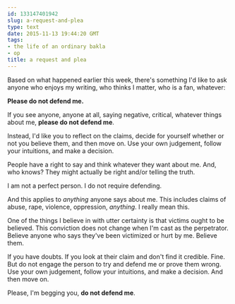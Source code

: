 ```yaml
---
id: 133147401942
slug: a-request-and-plea
type: text
date: 2015-11-13 19:44:20 GMT
tags:
- the life of an ordinary bakla
- op
title: a request and plea
---
```

Based on what happened earlier this week, there's something I'd like to ask anyone who enjoys my writing, who thinks I matter, who is a fan, whatever:

**Please do not defend me.**

If you see anyone, anyone at all, saying negative, critical, whatever things about me, **please do not defend me**.

Instead, I'd like you to reflect on the claims, decide for yourself whether or not you believe them, and then move on. Use your own judgement, follow your intuitions, and make a decision.

People have a right to say and think whatever they want about me. And, who knows? They might actually be right and/or telling the truth.

I am not a perfect person. I do not require defending.

And this applies to *anything* anyone says about me. This includes claims of abuse, rape, violence, oppression, *anything*. I really mean this.

One of the things I believe in with utter certainty is that victims ought to be believed. This conviction does not change when I'm cast as the perpetrator. Believe anyone who says they've been victimized or hurt by me. Believe them.

If you have doubts. If you look at their claim and don't find it credible. Fine. But do not engage the person to try and defend me or prove them wrong. Use your own judgement, follow your intuitions, and make a decision. And then move on.

Please, I'm begging you, **do not defend me**.